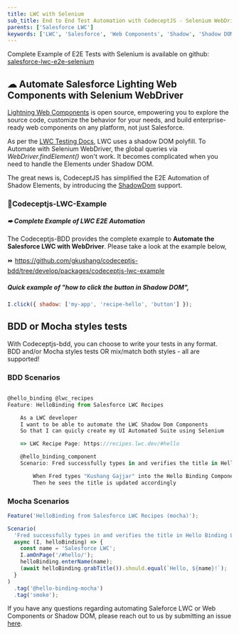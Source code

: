 ```yaml
---
title: LWC with Selenium
sub_title: End to End Test Automation with CodeceptJS - Selenium WebDriver
parents: ['Salesforce LWC']
keywords: ['LWC', 'Salesforce', 'Web Components', 'Shadow', 'Shadow DOM']
---
```


Complete Example of E2E Tests with Selenium is available on github: [salesforce-lwc-e2e-selenium](https://github.com/gkushang/codeceptjs-bdd/tree/develop/packages/salesforce-lwc-codecept-example/salesforce-lwc-e2e-selenium)

## ☁︎ Automate Salesforce Lighting Web Components with Selenium WebDriver

[Lightning Web Components](https://developer.salesforce.com/docs/component-library/documentation/en/lwc) is open source, empowering you to explore the source code, customize the behavior for your needs, and build enterprise-ready web components on any platform, not just Salesforce.

As per the [LWC Testing Docs](https://developer.salesforce.com/docs/component-library/documentation/en/lwc/lwc.testing_dom_api), LWC uses a shadow DOM polyfill. To Automate with Selenium WebDriver, the global queries via _WebDriver.findElement()_ won't work. It becomes complicated when you need to handle the Elements under Shadow DOM.

The great news is, CodeceptJS has simplified the E2E Automation of Shadow Elements, by introducing the [ShadowDom](https://github.com/Codeception/CodeceptJS/blob/master/docs/shadow.md) support.

### 🚀Codeceptjs-LWC-Example

##### ➨ Complete Example of LWC E2E Automation

The Codeceptjs-BDD provides the complete example to **Automate the Salesforce LWC with WebDriver**. Please take a look at the example below,

⏩ https://github.com/gkushang/codeceptjs-bdd/tree/develop/packages/codeceptjs-lwc-example

##### Quick example of "how to click the button in Shadow DOM",

```js
I.click({ shadow: ['my-app', 'recipe-hello', 'button'] });
```

## BDD or Mocha styles tests

With Codeceptjs-bdd, you can choose to write your tests in any format. BDD and/or Mocha styles tests OR mix/match both styles - all are supported!

### BDD Scenarios

```js

@hello_binding @lwc_recipes
Feature: HelloBinding from Salesforce LWC Recipes

    As a LWC developer
    I want to be able to automate the LWC Shadow Dom Components
    So that I can quicly create my UI Automated Suite using Selenium

    => LWC Recipe Page: https://recipes.lwc.dev/#hello

    @hello_binding_component
    Scenario: Fred successfully types in and verifies the title in Hello Binding LWC Component

        When Fred types "Kushang Gajjar" into the Hello Binding Component
        Then he sees the title is updated accordingly

```

### Mocha Scenarios

```js
Feature('HelloBinding from Salesforce LWC Recipes (mocha)');

Scenario(
  'Fred successfully types in and verifies the title in Hello Binding LWC Component',
  async (I, helloBinding) => {
    const name = 'Salesforce LWC';
    I.amOnPage('/#hello/');
    helloBinding.enterName(name);
    (await helloBinding.grabTitle()).should.equal(`Hello, ${name}!`);
  }
)
  .tag('@hello-binding-mocha')
  .tag('smoke');
```

If you have any questions regarding automating Saleforce LWC or Web Components or Shadow DOM, please reach out to us by submitting an issue [here](https://github.com/gkushang/codeceptjs-bdd/issues).
